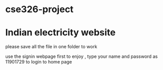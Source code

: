 # cse326-project
  # Indian electricity website
please save all the file in one folder to work

use the signin webpage first to enjoy , type your name and password as 11901729 to login to home page
